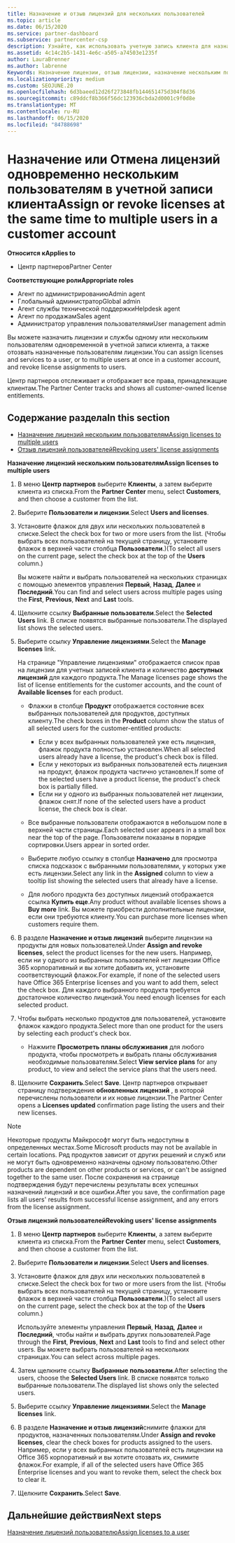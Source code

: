 ```yaml
---
title: Назначение и отзыв лицензий для нескольких пользователей
ms.topic: article
ms.date: 06/15/2020
ms.service: partner-dashboard
ms.subservice: partnercenter-csp
description: Узнайте, как использовать учетную запись клиента для назначения или отзыва лицензий и служб одному пользователю или нескольким пользователям одновременно.
ms.assetid: 4c14c2b5-1431-4e6c-a505-a74503e1235f
author: LauraBrenner
ms.author: labrenne
Keywords: Назначение лицензии, отзыв лицензии, назначение нескольким пользователям,
ms.localizationpriority: medium
ms.custom: SEOJUNE.20
ms.openlocfilehash: 6d3baeed12d26f273848fb144651475d304f8d36
ms.sourcegitcommit: c89ddcf8b366f56dc123936cbda2d0001c9f0d8e
ms.translationtype: MT
ms.contentlocale: ru-RU
ms.lasthandoff: 06/15/2020
ms.locfileid: "84788698"
---
```

# <a name="assign-or-revoke-licenses-at-the-same-time-to-multiple-users-in-a-customer-account"></a><span data-ttu-id="7479e-104">Назначение или Отмена лицензий одновременно нескольким пользователям в учетной записи клиента</span><span class="sxs-lookup"><span data-stu-id="7479e-104">Assign or revoke licenses at the same time to multiple users in a customer account</span></span>

<span data-ttu-id="7479e-105">**Относится к**</span><span class="sxs-lookup"><span data-stu-id="7479e-105">**Applies to**</span></span>

- <span data-ttu-id="7479e-106">Центр партнеров</span><span class="sxs-lookup"><span data-stu-id="7479e-106">Partner Center</span></span>

<span data-ttu-id="7479e-107">**Соответствующие роли**</span><span class="sxs-lookup"><span data-stu-id="7479e-107">**Appropriate roles**</span></span>

- <span data-ttu-id="7479e-108">Агент по администрированию</span><span class="sxs-lookup"><span data-stu-id="7479e-108">Admin agent</span></span>
- <span data-ttu-id="7479e-109">Глобальный администратор</span><span class="sxs-lookup"><span data-stu-id="7479e-109">Global admin</span></span>
- <span data-ttu-id="7479e-110">Агент службы технической поддержки</span><span class="sxs-lookup"><span data-stu-id="7479e-110">Helpdesk agent</span></span>
- <span data-ttu-id="7479e-111">Агент по продажам</span><span class="sxs-lookup"><span data-stu-id="7479e-111">Sales agent</span></span>
- <span data-ttu-id="7479e-112">Администратор управления пользователями</span><span class="sxs-lookup"><span data-stu-id="7479e-112">User management admin</span></span>

<span data-ttu-id="7479e-113">Вы можете назначить лицензии и службы одному или нескольким пользователям одновременной в учетной записи клиента, а также отозвать назначенные пользователям лицензии.</span><span class="sxs-lookup"><span data-stu-id="7479e-113">You can assign licenses and services to a user, or to multiple users at once in a customer account, and revoke license assignments to users.</span></span>

<span data-ttu-id="7479e-114">Центр партнеров отслеживает и отображает все права, принадлежащие клиентам.</span><span class="sxs-lookup"><span data-stu-id="7479e-114">The Partner Center tracks and shows all customer-owned license entitlements.</span></span>

## <a name="in-this-section"></a><span data-ttu-id="7479e-115">Содержание раздела</span><span class="sxs-lookup"><span data-stu-id="7479e-115">In this section</span></span>


- [<span data-ttu-id="7479e-116">Назначение лицензий нескольким пользователям</span><span class="sxs-lookup"><span data-stu-id="7479e-116">Assign licenses to multiple users</span></span>](#assign-licenses-to-groups)
- [<span data-ttu-id="7479e-117">Отзыв лицензий пользователей</span><span class="sxs-lookup"><span data-stu-id="7479e-117">Revoking users' license assignments</span></span>](#revoking-licenses)

<a href="" id="assign-licenses-to-groups"></a>
<span data-ttu-id="7479e-118">**Назначение лицензий нескольким пользователям**</span><span class="sxs-lookup"><span data-stu-id="7479e-118">**Assign licenses to multiple users**</span></span>

1. <span data-ttu-id="7479e-119">В меню **Центр партнеров** выберите **Клиенты**, а затем выберите клиента из списка.</span><span class="sxs-lookup"><span data-stu-id="7479e-119">From the **Partner Center** menu, select **Customers**, and then choose a customer from the list.</span></span>

2. <span data-ttu-id="7479e-120">Выберите **Пользователи и лицензии**.</span><span class="sxs-lookup"><span data-stu-id="7479e-120">Select **Users and licenses**.</span></span>

3. <span data-ttu-id="7479e-121">Установите флажок для двух или нескольких пользователей в списке.</span><span class="sxs-lookup"><span data-stu-id="7479e-121">Select the check box for two or more users from the list.</span></span> <span data-ttu-id="7479e-122">(Чтобы выбрать всех пользователей на текущей страницу, установите флажок в верхней части столбца **Пользователи**.)</span><span class="sxs-lookup"><span data-stu-id="7479e-122">(To select all users on the current page, select the check box at the top of the **Users** column.)</span></span>

    <span data-ttu-id="7479e-123">Вы можете найти и выбрать пользователей на нескольких страницах с помощью элементов управления **Первый**, **Назад**, **Далее** и **Последний**.</span><span class="sxs-lookup"><span data-stu-id="7479e-123">You can find and select users across multiple pages using the **First**, **Previous**, **Next** and **Last** tools.</span></span>

4. <span data-ttu-id="7479e-124">Щелкните ссылку **Выбранные пользователи**.</span><span class="sxs-lookup"><span data-stu-id="7479e-124">Select the **Selected Users** link.</span></span> <span data-ttu-id="7479e-125">В списке появятся выбранные пользователи.</span><span class="sxs-lookup"><span data-stu-id="7479e-125">The displayed list shows the selected users.</span></span>

5. <span data-ttu-id="7479e-126">Выберите ссылку **Управление лицензиями**.</span><span class="sxs-lookup"><span data-stu-id="7479e-126">Select the **Manage licenses** link.</span></span>

    <span data-ttu-id="7479e-127">На странице "Управление лицензиями" отображается список прав на лицензии для учетных записей клиента и количество **доступных лицензий** для каждого продукта.</span><span class="sxs-lookup"><span data-stu-id="7479e-127">The Manage licenses page shows the list of license entitlements for the customer accounts, and the count of **Available licenses** for each product.</span></span>

    -   <span data-ttu-id="7479e-128">Флажки в столбце **Продукт** отображается состояние всех выбранных пользователей для продуктов, доступных клиенту.</span><span class="sxs-lookup"><span data-stu-id="7479e-128">The check boxes in the **Product** column show the status of all selected users for the customer-entitled products:</span></span>

        -   <span data-ttu-id="7479e-129">Если у всех выбранных пользователей уже есть лицензия, флажок продукта полностью установлен.</span><span class="sxs-lookup"><span data-stu-id="7479e-129">When all selected users already have a license, the product's check box is filled.</span></span>
        -   <span data-ttu-id="7479e-130">Если у некоторых из выбранных пользователей есть лицензия на продукт, флажок продукта частично установлен.</span><span class="sxs-lookup"><span data-stu-id="7479e-130">If some of the selected users have a product license, the product's check box is partially filled.</span></span>
        -   <span data-ttu-id="7479e-131">Если ни у одного из выбранных пользователей нет лицензии, флажок снят.</span><span class="sxs-lookup"><span data-stu-id="7479e-131">If none of the selected users have a product license, the check box is clear.</span></span>
    -   <span data-ttu-id="7479e-132">Все выбранные пользователи отображаются в небольшом поле в верхней части страницы.</span><span class="sxs-lookup"><span data-stu-id="7479e-132">Each selected user appears in a small box near the top of the page.</span></span> <span data-ttu-id="7479e-133">Пользователи показаны в порядке сортировки.</span><span class="sxs-lookup"><span data-stu-id="7479e-133">Users appear in sorted order.</span></span>

    -   <span data-ttu-id="7479e-134">Выберите любую ссылку в столбце **Назначено** для просмотра списка подсказок с выбранными пользователями, у которых уже есть лицензии.</span><span class="sxs-lookup"><span data-stu-id="7479e-134">Select any link in the **Assigned** column to view a tooltip list showing the selected users that already have a license.</span></span>

    -   <span data-ttu-id="7479e-135">Для любого продукта без доступных лицензий отображается ссылка **Купить еще**.</span><span class="sxs-lookup"><span data-stu-id="7479e-135">Any product without available licenses shows a **Buy more** link.</span></span> <span data-ttu-id="7479e-136">Вы можете приобрести дополнительные лицензии, если они требуются клиенту.</span><span class="sxs-lookup"><span data-stu-id="7479e-136">You can purchase more licenses when customers require them.</span></span>

6.  <span data-ttu-id="7479e-137">В разделе **Назначение и отзыв лицензий** выберите лицензии на продукты для новых пользователей.</span><span class="sxs-lookup"><span data-stu-id="7479e-137">Under **Assign and revoke licenses**, select the product licenses for the new users.</span></span> <span data-ttu-id="7479e-138">Например, если ни у одного из выбранных пользователей нет лицензии Office 365 корпоративный и вы хотите добавить их, установите соответствующий флажок.</span><span class="sxs-lookup"><span data-stu-id="7479e-138">For example, if none of the selected users have Office 365 Enterprise licenses and you want to add them, select the check box.</span></span> <span data-ttu-id="7479e-139">Для каждого выбранного продукта требуется достаточное количество лицензий.</span><span class="sxs-lookup"><span data-stu-id="7479e-139">You need enough licenses for each selected product.</span></span>

7. <span data-ttu-id="7479e-140">Чтобы выбрать несколько продуктов для пользователей, установите флажок каждого продукта.</span><span class="sxs-lookup"><span data-stu-id="7479e-140">Select more than one product for the users by selecting each product's check box.</span></span>
    -   <span data-ttu-id="7479e-141">Нажмите **Просмотреть планы обслуживания** для любого продукта, чтобы просмотреть и выбрать планы обслуживания необходимые пользователям.</span><span class="sxs-lookup"><span data-stu-id="7479e-141">Select **View service plans** for any product, to view and select the service plans that the users need.</span></span>

8. <span data-ttu-id="7479e-142">Щелкните **Сохранить**.</span><span class="sxs-lookup"><span data-stu-id="7479e-142">Select **Save**.</span></span> <span data-ttu-id="7479e-143">Центр партнеров открывает страницу подтверждения **обновленных лицензий** , в которой перечислены пользователи и их новые лицензии.</span><span class="sxs-lookup"><span data-stu-id="7479e-143">The Partner Center opens a **Licenses updated** confirmation page listing the users and their new licenses.</span></span>

>[!NOTE]
><span data-ttu-id="7479e-144">Некоторые продукты Майкрософт могут быть недоступны в определенных местах.</span><span class="sxs-lookup"><span data-stu-id="7479e-144">Some Microsoft products may not be available in certain locations.</span></span> <span data-ttu-id="7479e-145">Ряд продуктов зависит от других решений и служб или не могут быть одновременно назначены одному пользователю.</span><span class="sxs-lookup"><span data-stu-id="7479e-145">Other products are dependent on other products or services, or can't be assigned together to the same user.</span></span> <span data-ttu-id="7479e-146">После сохранения на странице подтверждения будут перечислены результаты всех успешных назначений лицензий и все ошибки.</span><span class="sxs-lookup"><span data-stu-id="7479e-146">After you save, the confirmation page lists all users' results from successful license assignment, and any errors from the license assignment.</span></span>


<a href="" id="revoking-licenses"></a>
<span data-ttu-id="7479e-147">**Отзыв лицензий пользователей**</span><span class="sxs-lookup"><span data-stu-id="7479e-147">**Revoking users' license assignments**</span></span>

1. <span data-ttu-id="7479e-148">В меню **Центр партнеров** выберите **Клиенты**, а затем выберите клиента из списка.</span><span class="sxs-lookup"><span data-stu-id="7479e-148">From the **Partner Center** menu, select **Customers**, and then choose a customer from the list.</span></span>

2. <span data-ttu-id="7479e-149">Выберите **Пользователи и лицензии**.</span><span class="sxs-lookup"><span data-stu-id="7479e-149">Select **Users and licenses**.</span></span>

3. <span data-ttu-id="7479e-150">Установите флажок для двух или нескольких пользователей в списке.</span><span class="sxs-lookup"><span data-stu-id="7479e-150">Select the check box for two or more users from the list.</span></span> <span data-ttu-id="7479e-151">(Чтобы выбрать всех пользователей на текущей страницу, установите флажок в верхней части столбца **Пользователи**.)</span><span class="sxs-lookup"><span data-stu-id="7479e-151">(To select all users on the current page, select the check box at the top of the **Users** column.)</span></span>

    <span data-ttu-id="7479e-152">Используйте элементы управления **Первый**, **Назад**, **Далее** и **Последний**, чтобы найти и выбрать других пользователей.</span><span class="sxs-lookup"><span data-stu-id="7479e-152">Page through the **First**, **Previous**, **Next** and **Last** tools to find and select other users.</span></span> <span data-ttu-id="7479e-153">Вы можете выбрать пользователей на нескольких страницах.</span><span class="sxs-lookup"><span data-stu-id="7479e-153">You can select across multiple pages.</span></span>

4. <span data-ttu-id="7479e-154">Затем щелкните ссылку **Выбранные пользователи**.</span><span class="sxs-lookup"><span data-stu-id="7479e-154">After selecting the users, choose the **Selected Users** link.</span></span> <span data-ttu-id="7479e-155">В списке появятся только выбранные пользователи.</span><span class="sxs-lookup"><span data-stu-id="7479e-155">The displayed list shows only the selected users.</span></span>

5. <span data-ttu-id="7479e-156">Выберите ссылку **Управление лицензиями**.</span><span class="sxs-lookup"><span data-stu-id="7479e-156">Select the **Manage licenses** link.</span></span>

6. <span data-ttu-id="7479e-157">В разделе **Назначение и отзыв лицензий**снимите флажки для продуктов, назначенных пользователям.</span><span class="sxs-lookup"><span data-stu-id="7479e-157">Under **Assign and revoke licenses**, clear the check boxes for products assigned to the users.</span></span> <span data-ttu-id="7479e-158">Например, если у всех выбранных пользователей есть лицензии на Office 365 корпоративный и вы хотите отозвать их, снимите флажок.</span><span class="sxs-lookup"><span data-stu-id="7479e-158">For example, if all of the selected users have Office 365 Enterprise licenses and you want to revoke them, select the check box to clear it.</span></span>

7. <span data-ttu-id="7479e-159">Щелкните **Сохранить**.</span><span class="sxs-lookup"><span data-stu-id="7479e-159">Select **Save**.</span></span>

## <a name="next-steps"></a><span data-ttu-id="7479e-160">Дальнейшие действия</span><span class="sxs-lookup"><span data-stu-id="7479e-160">Next steps</span></span>

[<span data-ttu-id="7479e-161">Назначение лицензий пользователю</span><span class="sxs-lookup"><span data-stu-id="7479e-161">Assign licenses to a user</span></span>](assign-licenses-to-users.md)